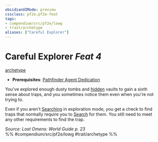 ```yaml
---
obsidianUIMode: preview
cssclass: pf2e,pf2e-feat
tags:
- compendium/src/pf2e/lowg
- trait/archetype
aliases: ["Careful Explorer"]
---
```

# Careful Explorer  *Feat 4*  
[archetype](../../Rules/traits/archetype.md)  

- **Prerequisites**: [Pathfinder Agent Dedication](pathfinder-agent-dedication-lowg.md)

You've explored enough dusty tombs and [hidden](../../Rules/conditions.md#Hidden) vaults to gain a sixth sense about traps, and you sometimes notice them even when you're not trying to.

Even if you aren't [Searching](../../Rules/actions/search.md) in exploration mode, you get a check to find traps that normally require you to [Search](../../Rules/actions/search.md) for them. You still need to meet any other requirements to find the trap.

*Source: Lost Omens: World Guide p. 23*  
%% #compendium/src/pf2e/lowg #trait/archetype %%